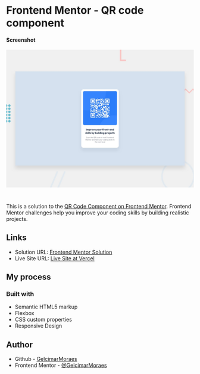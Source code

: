 # Frontend Mentor - QR code component

#### Screenshot
![Design preview for the QR code component coding challenge](./design/desktop-preview.jpg)

#

This is a solution to the [QR Code Component on Frontend Mentor](https://www.frontendmentor.io/challenges/qr-code-component-iux_sIO_H). Frontend Mentor challenges help you improve your coding skills by building realistic projects.

## Links

- Solution URL: [Frontend Mentor Solution](https://www.frontendmentor.io/solutions/qr-code-component-2YhUHTTP_F)
- Live Site URL: [Live Site at Vercel](https://qr-code-component-main-gray.vercel.app/)


## My process

### Built with

- Semantic HTML5 markup
- Flexbox
- CSS custom properties
- Responsive Design

## 

## Author

- Github - [GelcimarMoraes](https://github.com/GelcimarMoraes)
- Frontend Mentor - [@GelcimarMoraes](https://www.frontendmentor.io/profile/GelcimarMoraes)






